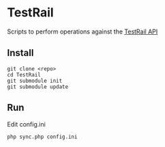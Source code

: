 TestRail
========

Scripts to perform operations against the [TestRail API](http://docs.gurock.com/testrail-api2/start)

Install
-------

	git clone <repo>
	cd TestRail
	git submodule init
	git submodule update

Run
---

Edit config.ini

    php sync.php config.ini
